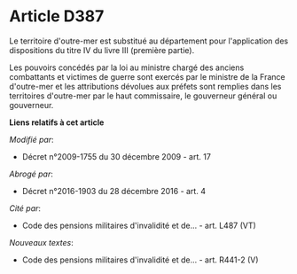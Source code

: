 # Article D387

Le territoire d'outre-mer est substitué au département pour l'application des dispositions du titre IV du livre III (première
partie). 

Les pouvoirs concédés par la loi au       ministre chargé des anciens combattants et victimes de guerre sont exercés par le
ministre de la France d'outre-mer et les attributions dévolues aux préfets sont remplies dans les territoires d'outre-mer par
le haut commissaire, le gouverneur général ou gouverneur.

**Liens relatifs à cet article**

_Modifié par_:

  - Décret n°2009-1755 du 30 décembre 2009 - art. 17

_Abrogé par_:

  - Décret n°2016-1903 du 28 décembre 2016 - art. 4

_Cité par_:

  - Code des pensions militaires d'invalidité et de... - art. L487 (VT)

_Nouveaux textes_:

  - Code des pensions militaires d'invalidité et de... - art. R441-2 (V)
